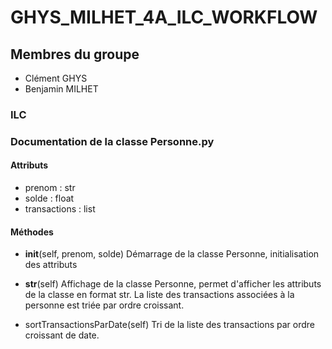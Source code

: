 # GHYS_MILHET_4A_ILC_WORKFLOW

## Membres du groupe
 - Clément GHYS
 - Benjamin MILHET
 
 ### ILC

### Documentation de la classe Personne.py

#### Attributs

- prenom : str
- solde : float
- transactions : list

#### Méthodes

- __init__(self, prenom, solde)
Démarrage de la classe Personne, initialisation des attributs

- __str__(self)
Affichage de la classe Personne, permet d'afficher les attributs de la classe
en format str. La liste des transactions associées à la personne est triée par ordre croissant.

- sortTransactionsParDate(self)
Tri de la liste des transactions par ordre croissant de date.